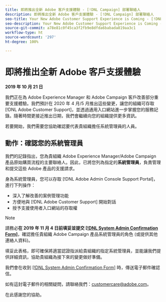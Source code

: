 ```yaml
---
title: 即將推出全新 Adobe 客戶支援體驗 - [!DNL Campaign] 部署聯絡人
description: 即將推出全新 Adobe 客戶支援體驗 - [!DNL Campaign] 部署聯絡人
seo-title: Your New Adobe Customer Support Experience is Coming - [!DNL Campaign] deploy contact
seo-description: Your New Adobe Customer Support Experience is Coming - [!DNL Campaign] deploy contact
source-git-commit: a78e81c0f45ca3f2fb9e8dfda6babada819aa3c1
workflow-type: ht
source-wordcount: '297'
ht-degree: 100%

---
```



# 即將推出全新 Adobe 客戶支援體驗

**2019 年 10 月 21 日**

我們正在為 Adobe Experience Manager 和 Adobe Campaign 客戶改善部分重要支援體驗。我們預計在 2020 年 4 月/5 月推出這些變更，讓您的組織可存取 [!DNL Adobe Customer Support]，並透過通用入口網站進一步掌握您的服務記錄。隨著時間更接近推出日期，我們會繼續向您的組織提供更多資訊。

若要開始，我們需要您協助確認要代表貴組織擔任系統管理員的人員。

## 動作：確認您的系統管理員

我們的記錄指出，您為貴組織 Adobe Experience Manager/Adobe Campaign 產品原始購買流程的主要聯絡人。因此，已將您列為指定的&#x200B;**系統管理員**，負責管理和提交這些 Adobe 產品的支援請求。

身為系統管理員，您可以存取 [!DNL Adobe Admin Console Support Portal]，進行下列操作：

* 深入了解改善的案例管理功能
* 方便地與 [!DNL Adobe Customer Support] 開始對話
* 授予支援使用者入口網站的存取權

>[!NOTE]
>
>請務必&#x200B;**在 2019 年 11 月 4 日前填妥並提交 [[!DNL System Admin Confirmation Form]](https://adobe.allegiancetech.com/cgi-bin/qwebcorporate.dll?idx=N5M8RY)**，確認擔任貴組織 Adobe Campaign 產品系統管理員的角色 (或提供其他連絡人資料)。
>
>填妥此表格，即可確保將適當認證指派給貴組織的指定系統管理員，並能讓我們提供詳細資訊，協助貴組織為接下來的變更做好準備。

我們會在收到 [[!DNL System Admin Confirmation Form]](https://adobe.allegiancetech.com/cgi-bin/qwebcorporate.dll?idx=N5M8RY) 時，傳送電子郵件確認信。

如有這封電子郵件的相關疑問，請聯絡我們：customercare@adobe.com。

在此感謝您的協助。
